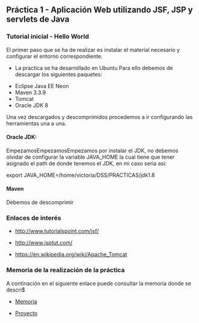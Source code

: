 ## Práctica 1 - Aplicación Web utilizando JSF, JSP y servlets de Java

### Tutorial inicial - Hello World

El primer paso que se ha de realizar es instalar el material necesario y configurar el entorno correspondiente.
* La practica se ha desarrollado en Ubuntu
Para ello debemos de descargar los siguientes paquetes:

- Eclipse Java EE Neon
- Maven 3.3.9
- Tomcat
- Oracle JDK 8

Una vez descargados y descomprimidos procedemos a ir configurando las herramientas una a una.

#### Oracle JDK:
EmpezamosEmpezamosEmpezamos por instalar el JDK, no debemos olvidar de configurar la variable JAVA_HOME la cual tiene que tener asignado el path de donde tenemos el JDK, en mi caso seria asi:

export JAVA_HOME=/home/victoria/DSS/PRACTICAS/jdk1.8

#### Maven
Debemos de descomprimir 

### Enlaces de interés

- http://www.tutorialspoint.com/jsf/

- http://www.jsptut.com/

- https://en.wikipedia.org/wiki/Apache_Tomcat

### Memoria de la realización de la práctica

A continación en el siguiente enlace puede consultar la memoria donde se descri$

- [Memoria](https://github.com/STiago/DSS/blob/master/practica1/memoria.pdf)

- [Proyecto](https://github.com/STiago/DSS/tree/master/practica1/p1)
